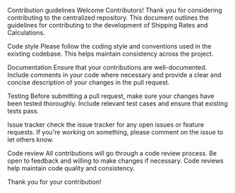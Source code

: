 Contribution guidelines
Welcome Contributors!
Thank you for considering contributing to the centralized repository. This document outlines the guidelines for contributing to the development of Shipping Rates and Calculations.

Code style
Please follow the coding style and conventions used in the exixting codebase. This helps maintain consistency across the project.

Documentation
Ensure that your contributions are well-documented. Include comments in your code where necessary and provide a clear and concise description of your changes in the pull request.

Testing 
Before submitting a pull request, make sure your changes have been tested thoroughly. Include relevant test cases and ensure that existing tests pass.

Issue tracker
check the issue tracker for any open issues or feature requests. If you're working on something, please comment on the issue to let others know.

Code review
All contributions will go through a code review process. Be open to feedback and willing to make changes if necessary. Code reviews help maintain code quality and consistency.

Thank you for your contribution!
